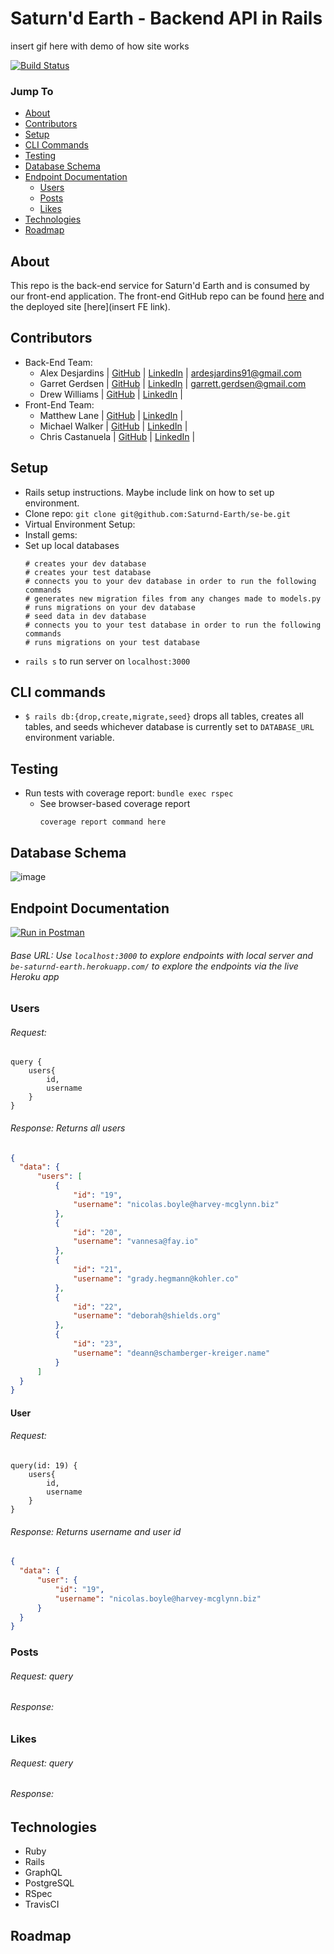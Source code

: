# Saturn'd Earth - Backend API in Rails


insert gif here with demo of how site works

[![Build Status](https://travis-ci.org/Saturnd-Earth/se-be.svg?branch=main)](https://travis-ci.org/github/Saturnd-Earth/se-be)

### Jump To
- [About](#about)
- [Contributors](#contributors)
- [Setup](#setup)
- [CLI Commands](#cli-commands)
- [Testing](#testing)
- [Database Schema](#database-schema)
- [Endpoint Documentation](#endpoint-documentation)
  - [Users](#users)
  - [Posts](#posts)
  - [Likes](#likes)
- [Technologies](#technologies)
- [Roadmap](#roadmap)

## About


This repo is the back-end service for Saturn'd Earth and is consumed by our front-end application. The front-end GitHub repo can be found [here](https://github.com/Saturnd-Earth/se-fe) and the deployed site [here](insert FE link).

## Contributors
- Back-End Team:
  - Alex Desjardins | [GitHub](https://github.com/moosehandlr) | [LinkedIn](https://www.linkedin.com/in/alex-desjardins-59297b8b/) | ardesjardins91@gmail.com
  - Garret Gerdsen | [GitHub](https://github.com/ggerdsen) | [LinkedIn](https://www.linkedin.com/in/ggerdsen/) | garrett.gerdsen@gmail.com
  - Drew Williams | [GitHub](https://github.com/drewwilliams5280) | [LinkedIn](https://www.linkedin.com/in/drewwilliams5280/) |
- Front-End Team:
  - Matthew Lane | [GitHub](https://github.com/GreyMatteOr) | [LinkedIn](https://www.linkedin.com/in/themplane/) |
  - Michael Walker | [GitHub](https://github.com/MichaelEWalker87) | [LinkedIn](https://www.linkedin.com/in/michael-walker-719471141/) |
  - Chris Castanuela | [GitHub](https://github.com/Chriscastanuela) | [LinkedIn](https://www.linkedin.com/in/christopher-castanuela/) |

## Setup
- Rails setup instructions. Maybe include link on how to set up environment.
- Clone repo: `git clone git@github.com:Saturnd-Earth/se-be.git`
- Virtual Environment Setup:
- Install gems:
- Set up local databases
  ```shell
  # creates your dev database
  # creates your test database
  # connects you to your dev database in order to run the following commands
  # generates new migration files from any changes made to models.py
  # runs migrations on your dev database
  # seed data in dev database
  # connects you to your test database in order to run the following commands
  # runs migrations on your test database
  ```
- `rails s` to run server on `localhost:3000`

## CLI commands
- `$ rails db:{drop,create,migrate,seed}` drops all tables, creates all tables, and seeds whichever database is currently set to `DATABASE_URL` environment variable.

## Testing
- Run tests with coverage report: `bundle exec rspec`
  - See browser-based coverage report
    ```
    coverage report command here
    ```

## Database Schema
![image]()

## Endpoint Documentation
[![Run in Postman](https://run.pstmn.io/button.svg)](https://www.getpostman.com/collections/c6bb506040a84336a8e8)  
###### Base URL: Use `localhost:3000` to explore endpoints with local server and `be-saturnd-earth.herokuapp.com/` to explore the endpoints via the live Heroku app

### Users
###### Request:
```
query {
    users{
        id,
        username
    }
}
```
###### Response: Returns all users
  ```JSON
  {
    "data": {
        "users": [
            {
                "id": "19",
                "username": "nicolas.boyle@harvey-mcglynn.biz"
            },
            {
                "id": "20",
                "username": "vannesa@fay.io"
            },
            {
                "id": "21",
                "username": "grady.hegmann@kohler.co"
            },
            {
                "id": "22",
                "username": "deborah@shields.org"
            },
            {
                "id": "23",
                "username": "deann@schamberger-kreiger.name"
            }
        ]
    }
}
  ```

#### User
###### Request:
```
query(id: 19) {
    users{
        id,
        username
    }
}
```
###### Response: Returns username and user id
  ```JSON
  {
    "data": {
        "user": {
            "id": "19",
            "username": "nicolas.boyle@harvey-mcglynn.biz"
        }
    }
}
  ```

### Posts
###### Request: query
###### Response:


### Likes
###### Request: query
###### Response:

## Technologies
- Ruby
- Rails
- GraphQL
- PostgreSQL
- RSpec
- TravisCI

## Roadmap
